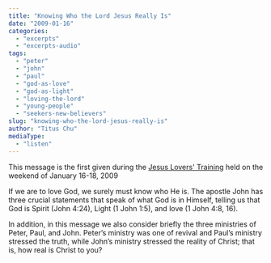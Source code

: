 ```yaml
---
title: "Knowing Who the Lord Jesus Really Is"
date: "2009-01-16"
categories: 
  - "excerpts"
  - "excerpts-audio"
tags: 
  - "peter"
  - "john"
  - "paul"
  - "god-as-love"
  - "god-as-light"
  - "loving-the-lord"
  - "young-people"
  - "seekers-new-believers"
slug: "knowing-who-the-lord-jesus-really-is"
author: "Titus Chu"
mediaType: 
  - "listen"
---
```


This message is the first given during the [Jesus Lovers' Training](https://www.asweetsavor.org/conference-loving-the-lord-jesus/) held on the weekend of January 16-18, 2009

If we are to love God, we surely must know who He is. The apostle John has three crucial statements that speak of what God is in Himself, telling us that God is Spirit (John 4:24), Light (1 John 1:5), and love (1 John 4:8, 16).

In addition, in this message we also consider briefly the three ministries of Peter, Paul, and John. Peter’s ministry was one of revival and Paul’s ministry stressed the truth, while John’s ministry stressed the reality of Christ; that is, how real is Christ to you?
